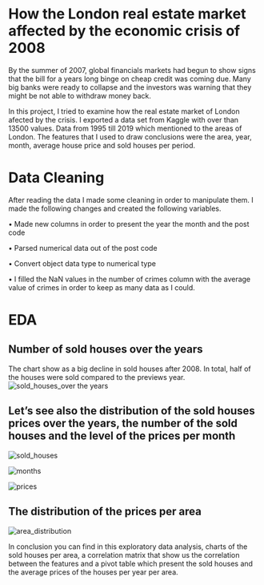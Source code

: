 # How the London real estate market affected by the economic crisis of 2008
By the summer of 2007, global financials markets had begun to show signs that the bill for a years long binge on cheap credit was coming due. Many big banks were ready to collapse and the investors was warning that they might be not able to withdraw money back. 


In this project, I tried to examine how the real estate market of London afected by the crisis. I exported a data set from Kaggle with over than 13500 values. Data from 1995 till 2019 which mentioned to the areas of London. The features that I used to draw conclusions  were the area, year, month, average house price and sold houses per period.

# Data Cleaning
After reading the data I made some cleaning in order to manipulate them. I made the following changes and created the following variables.

•	Made new columns in order to present the year the month and the post code

•	Parsed numerical data out of the post code

•	Convert object data type to numerical type

•	I filled the NaN values in the number of crimes column with the average value of crimes in order to keep as many data as I could.

# EDA

## Number of sold houses over the years

The chart show as a big decline in sold houses after 2008. In total, half of the houses were sold compared to the previews year.
![sold_houses_over the years](https://user-images.githubusercontent.com/66875726/91078294-1b1c5a00-e64b-11ea-9c81-79b305a82a8e.png)

## Let’s see also the distribution of the sold houses prices over the years, the number of the sold houses and the level of the prices per month 

![sold_houses](https://user-images.githubusercontent.com/66875726/91079400-ac400080-e64c-11ea-96a5-f51d86119494.png)

![months](https://user-images.githubusercontent.com/66875726/91080590-76038080-e64e-11ea-841f-b050fcb22df5.png)

![prices](https://user-images.githubusercontent.com/66875726/91080661-98959980-e64e-11ea-9198-9cdb9b896684.png)

## The distribution of the prices per area

![area_distribution](https://user-images.githubusercontent.com/66875726/91081152-56208c80-e64f-11ea-8983-8ed5b53ce65b.png)

In conclusion you can find in this exploratory data analysis, charts of the sold houses per area, a correlation matrix that show us the correlation between the features and a pivot table which present the sold houses and the average prices of the houses per year per area. 




